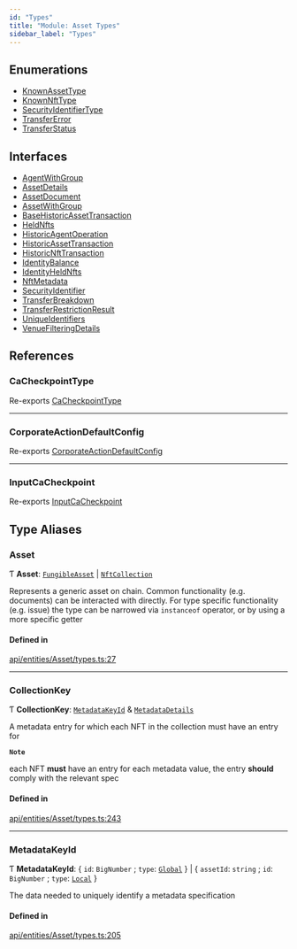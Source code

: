 ```yaml
---
id: "Types"
title: "Module: Asset Types"
sidebar_label: "Types"
---
```


## Enumerations

- [KnownAssetType](../../../../../enums/API/Entities/Asset/Types/KnownAssetType/KnownAssetType.md)
- [KnownNftType](../../../../../enums/API/Entities/Asset/Types/KnownNftType/KnownNftType.md)
- [SecurityIdentifierType](../../../../../enums/API/Entities/Asset/Types/SecurityIdentifierType/SecurityIdentifierType.md)
- [TransferError](../../../../../enums/API/Entities/Asset/Types/TransferError/TransferError.md)
- [TransferStatus](../../../../../enums/API/Entities/Asset/Types/TransferStatus/TransferStatus.md)

## Interfaces

- [AgentWithGroup](../../../../../interfaces/API/Entities/Asset/Types/AgentWithGroup/AgentWithGroup.md)
- [AssetDetails](../../../../../interfaces/API/Entities/Asset/Types/AssetDetails/AssetDetails.md)
- [AssetDocument](../../../../../interfaces/API/Entities/Asset/Types/AssetDocument/AssetDocument.md)
- [AssetWithGroup](../../../../../interfaces/API/Entities/Asset/Types/AssetWithGroup/AssetWithGroup.md)
- [BaseHistoricAssetTransaction](../../../../../interfaces/API/Entities/Asset/Types/BaseHistoricAssetTransaction/BaseHistoricAssetTransaction.md)
- [HeldNfts](../../../../../interfaces/API/Entities/Asset/Types/HeldNfts/HeldNfts.md)
- [HistoricAgentOperation](../../../../../interfaces/API/Entities/Asset/Types/HistoricAgentOperation/HistoricAgentOperation.md)
- [HistoricAssetTransaction](../../../../../interfaces/API/Entities/Asset/Types/HistoricAssetTransaction/HistoricAssetTransaction.md)
- [HistoricNftTransaction](../../../../../interfaces/API/Entities/Asset/Types/HistoricNftTransaction/HistoricNftTransaction.md)
- [IdentityBalance](../../../../../interfaces/API/Entities/Asset/Types/IdentityBalance/IdentityBalance.md)
- [IdentityHeldNfts](../../../../../interfaces/API/Entities/Asset/Types/IdentityHeldNfts/IdentityHeldNfts.md)
- [NftMetadata](../../../../../interfaces/API/Entities/Asset/Types/NftMetadata/NftMetadata.md)
- [SecurityIdentifier](../../../../../interfaces/API/Entities/Asset/Types/SecurityIdentifier/SecurityIdentifier.md)
- [TransferBreakdown](../../../../../interfaces/API/Entities/Asset/Types/TransferBreakdown/TransferBreakdown.md)
- [TransferRestrictionResult](../../../../../interfaces/API/Entities/Asset/Types/TransferRestrictionResult/TransferRestrictionResult.md)
- [UniqueIdentifiers](../../../../../interfaces/API/Entities/Asset/Types/UniqueIdentifiers/UniqueIdentifiers.md)
- [VenueFilteringDetails](../../../../../interfaces/API/Entities/Asset/Types/VenueFilteringDetails/VenueFilteringDetails.md)

## References

### CaCheckpointType

Re-exports [CaCheckpointType](../../../../../enums/API/Entities/Asset/Fungible/Checkpoints/Types/CaCheckpointType/CaCheckpointType.md)

___

### CorporateActionDefaultConfig

Re-exports [CorporateActionDefaultConfig](../../../../../interfaces/API/Entities/Asset/Fungible/CorporateActions/Types/CorporateActionDefaultConfig/CorporateActionDefaultConfig.md)

___

### InputCaCheckpoint

Re-exports [InputCaCheckpoint](../Fungible/Checkpoints/Types/Types.md#inputcacheckpoint)

## Type Aliases

### Asset

Ƭ **Asset**: [`FungibleAsset`](../../../../../classes/API/Entities/Asset/Fungible/FungibleAsset.md) \| [`NftCollection`](../../../../../classes/API/Entities/Asset/NonFungible/NftCollection/NftCollection.md)

Represents a generic asset on chain. Common functionality (e.g. documents) can be interacted with directly. For type specific functionality (e.g. issue) the type can
be narrowed via `instanceof` operator, or by using a more specific getter

#### Defined in

[api/entities/Asset/types.ts:27](https://github.com/PolymeshAssociation/polymesh-sdk/blob/0dbd0ebd0/src/api/entities/Asset/types.ts#L27)

___

### CollectionKey

Ƭ **CollectionKey**: [`MetadataKeyId`](Types.md#metadatakeyid) & [`MetadataDetails`](../../../../../interfaces/API/Entities/MetadataEntry/Types/MetadataDetails/MetadataDetails.md)

A metadata entry for which each NFT in the collection must have an entry for

**`Note`**

each NFT **must** have an entry for each metadata value, the entry **should** comply with the relevant spec

#### Defined in

[api/entities/Asset/types.ts:243](https://github.com/PolymeshAssociation/polymesh-sdk/blob/0dbd0ebd0/src/api/entities/Asset/types.ts#L243)

___

### MetadataKeyId

Ƭ **MetadataKeyId**: \{ `id`: `BigNumber` ; `type`: [`Global`](../../../../../enums/API/Entities/MetadataEntry/Types/MetadataType/MetadataType.md#global)  } \| \{ `assetId`: `string` ; `id`: `BigNumber` ; `type`: [`Local`](../../../../../enums/API/Entities/MetadataEntry/Types/MetadataType/MetadataType.md#local)  }

The data needed to uniquely identify a metadata specification

#### Defined in

[api/entities/Asset/types.ts:205](https://github.com/PolymeshAssociation/polymesh-sdk/blob/0dbd0ebd0/src/api/entities/Asset/types.ts#L205)
